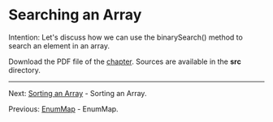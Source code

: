 # Searching an Array

Intention: Let's discuss how we can use the binarySearch() method to search an element in an array.

Download the PDF file of the [chapter](chapter_36.pdf). Sources are available in the <b>src</b> directory. 


<hr>

Next: [Sorting an Array](chapter_37.md "Sorting an Array") - Sorting an Array.

Previous: [EnumMap](chapter_35.md "EnumMap") - EnumMap.